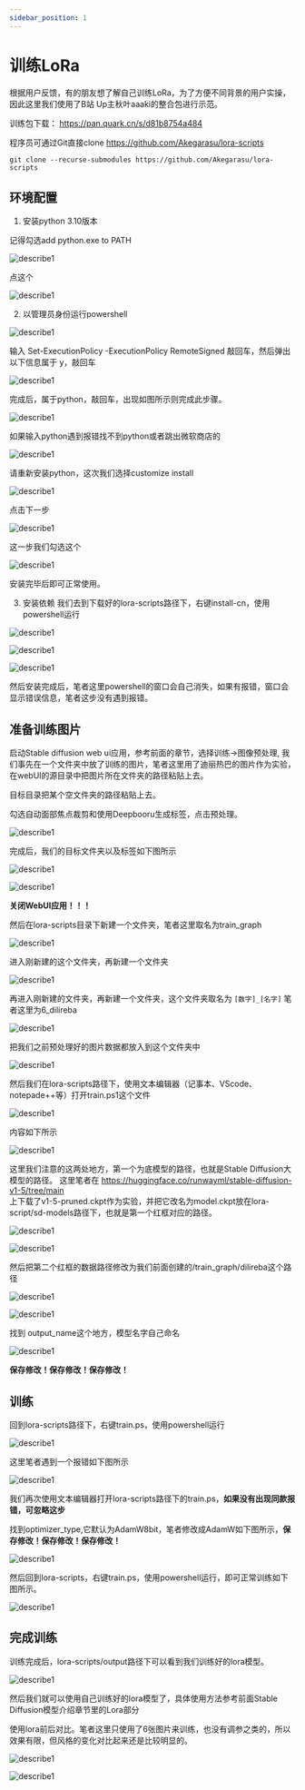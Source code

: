 ```yaml
---
sidebar_position: 1
---
```


# 训练LoRa

根据用户反馈，有的朋友想了解自己训练LoRa，为了方便不同背景的用户实操，因此这里我们使用了B站 Up主秋叶aaaki的整合包进行示范。

训练包下载：
https://pan.quark.cn/s/d81b8754a484

程序员可通过Git直接clone
https://github.com/Akegarasu/lora-scripts

```
git clone --recurse-submodules https://github.com/Akegarasu/lora-scripts
```


 ## 环境配置
1. 安装python 3.10版本

记得勾选add python.exe to PATH 

![describe1](./img/train3.png)

点这个

![describe1](./img/train4.png)

2. 以管理员身份运行powershell

![describe1](./img/train1.png)

输入 Set-ExecutionPolicy -ExecutionPolicy RemoteSigned
敲回车，然后弹出以下信息属于 y，敲回车

![describe1](./img/train2.png)


完成后，属于python，敲回车，出现如图所示则完成此步骤。

![describe1](./img/train5.png)

如果输入python遇到报错找不到python或者跳出微软商店的

![describe1](./img/train31.png)

请重新安装python，这次我们选择customize install

![describe1](./img/train32.png)

点击下一步

![describe1](./img/train33.png)

这一步我们勾选这个

![describe1](./img/train34.png)

安装完毕后即可正常使用。

3. 安装依赖
我们去到下载好的lora-scripts路径下，右键install-cn，使用powershell运行

![describe1](./img/train6.png)

![describe1](./img/train7.png)

![describe1](./img/train8.png)

然后安装完成后，笔者这里powershell的窗口会自己消失，如果有报错，窗口会显示错误信息，笔者这步没有遇到报错。

## 准备训练图片

启动Stable diffusion web ui应用，参考前面的章节，选择训练->图像预处理, 我们事先在一个文件夹中放了训练的图片，笔者这里用了迪丽热巴的图片作为实验，在webUI的源目录中把图片所在文件夹的路径粘贴上去。

目标目录把某个空文件夹的路径粘贴上去。

勾选自动面部焦点裁剪和使用Deepbooru生成标签，点击预处理。

![describe1](./img/train9.png)

完成后，我们的目标文件夹以及标签如下图所示

![describe1](./img/train10.png)

![describe1](./img/train11.png)

**关闭WebUI应用！！！**

然后在lora-scripts目录下新建一个文件夹，笔者这里取名为train_graph

![describe1](./img/train12.png)

进入刚新建的这个文件夹，再新建一个文件夹

![describe1](./img/train13.png)

再进入刚新建的文件夹，再新建一个文件夹，这个文件夹取名为 ```[数字]_[名字]``` 笔者这里为6_dilireba

![describe1](./img/train23.png)

把我们之前预处理好的图片数据都放入到这个文件夹中

![describe1](./img/train24.png)

然后我们在lora-scripts路径下，使用文本编辑器（记事本、VScode、notepade++等）打开train.ps1这个文件

![describe1](./img/train14.png)

内容如下所示

![describe1](./img/train25.png)

这里我们注意的这两处地方，第一个为底模型的路径，也就是Stable Diffusion大模型的路径。
这里笔者在 https://huggingface.co/runwayml/stable-diffusion-v1-5/tree/main  
上下载了v1-5-pruned.ckpt作为实验，并把它改名为model.ckpt放在lora-script/sd-models路径下，也就是第一个红框对应的路径。

![describe1](./img/train26.png)

![describe1](./img/train16.png)

然后把第二个红框的数据路径修改为我们前面创建的/train_graph/dilireba这个路径

![describe1](./img/train17.png)

![describe1](./img/train18.png)

找到 output_name这个地方，模型名字自己命名

![describe1](./img/train19.png)

**保存修改！保存修改！保存修改！**

## 训练
回到lora-scripts路径下，右键train.ps，使用powershell运行

![describe1](./img/train20.png)


这里笔者遇到一个报错如下图所示

![describe1](./img/train22.png)

我们再次使用文本编辑器打开lora-scripts路径下的train.ps，**如果没有出现同款报错，可忽略这步**

找到optimizer_type,它默认为AdamW8bit，笔者修改成AdamW如下图所示，**保存修改！保存修改！保存修改！**

![describe1](./img/train21.png)

然后回到lora-scripts，右键train.ps，使用powershell运行，即可正常训练如下图所示。

![describe1](./img/train27.png)

## 完成训练
训练完成后，lora-scripts/output路径下可以看到我们训练好的lora模型。

![describe1](./img/train28.png)

然后我们就可以使用自己训练好的lora模型了，具体使用方法参考前面Stable Diffusion模型介绍章节里的Lora部分

使用lora前后对比。笔者这里只使用了6张图片来训练，也没有调参之类的，所以效果有限，但风格的变化对比起来还是比较明显的。

![describe1](./img/train29.png)

![describe1](./img/train30.png)